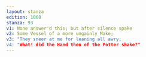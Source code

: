 ```yaml
---
layout: stanza
edition: 1868
stanza: 93
v1: None answer'd this; but after silence spake
v2: Some Vessel of a more ungainly Make;
v3: "They sneer at me for leaning all awry;
v4: "What! did the Hand then of the Potter shake?"
---
```

